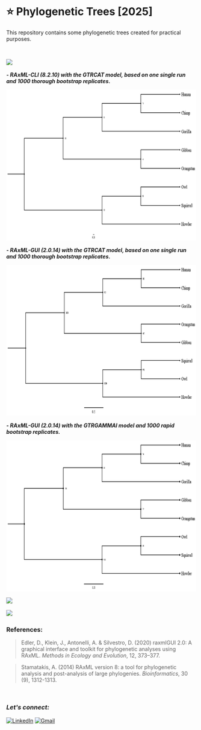 # :star: Phylogenetic Trees [2025]

This repository contains some phylogenetic trees created for practical purposes.

<br>

![](https://img.shields.io/badge/MAXIMUM%20LIKELIHOOD%20-Randomized%20Axelerated%20Maximum%20Likelihood%20[RAxML]-green?style=for-the-badge)

***- RAxML-CLI (8.2.10) with the GTRCAT model, based on one single run and 1000 thorough bootstrap replicates.***

<img src="https://github.com/Rohit-Rannavre/Phylogenetic-Trees/blob/main/Trees/3.%20RAxML%20CLI.png" width="600" height="400">

***- RAxML-GUI (2.0.14) with the GTRCAT model, based on one single run and 1000 thorough bootstrap replicates.***

<img src="https://github.com/Rohit-Rannavre/Phylogenetic-Trees/blob/main/Trees/1.%20RAxML%20GUI.png" width="600" height="400">

***- RAxML-GUI (2.0.14) with the GTRGAMMAI model and 1000 rapid bootstrap replicates.***

<img src="https://github.com/Rohit-Rannavre/Phylogenetic-Trees/blob/main/Trees/2.%20RAxML%20GUI.png" width="600" height="400">

![](https://img.shields.io/badge/MAXIMUM%20LIKELIHOOD%20-Phylogenetic%20Estimation%20Using%20Maximum%20Likelihood%20[PhyML]-54c7b9?style=for-the-badge)

![](https://img.shields.io/badge/MAXIMUM%20LIKELIHOOD%20-IQ--TREE-eb3471?style=for-the-badge)

### **References:**
> Edler, D., Klein, J., Antonelli, A. & Silvestro, D. (2020) raxmlGUI 2.0: A graphical interface and toolkit for phylogenetic analyses using RAxML. *Methods in Ecology and Evolution*, 12, 373–377.

> Stamatakis, A. (2014) RAxML version 8: a tool for phylogenetic analysis and post-analysis of large phylogenies. *Bioinformatics*, 30 (9), 1312-1313.

<br>

### ***Let's connect:*** 
[![LinkedIn](https://img.shields.io/badge/linkedin-%230077B5.svg?style=for-the-badge&logo=linkedin&logoColor=white)](https://www.linkedin.com/in/rohit-rannavre) 
[![Gmail](https://img.shields.io/badge/Gmail-D14836?style=for-the-badge&logo=gmail&logoColor=white)](mailto:rohit.rannavre@gmail.com)  
